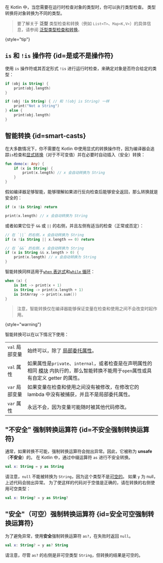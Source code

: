 [//]: # (title: 类型检查和强制转换)

在 Kotlin 中，当您需要在运行时检查对象的类型时，你可以执行类型检查。
类型转换将对象转换为不同的类型。

> 要了解关于 **泛型** 类型检查和转换（例如 `List<T>`、`Map<K,V>`）的具体信息，请参阅
> [泛型类型检查和转换](generics.md#泛型类型检查和转换)。
> 
{style="tip"}

## `is` 和 `!is` 操作符 {id=是或不是操作符}

使用 `is` 操作符或其否定形式 `!is` 进行运行时检查，来确定对象是否符合给定的类型：

```kotlin
if (obj is String) {
    print(obj.length)
}

if (obj !is String) { // 和 !(obj is String) 一样
    print("Not a String")
} else {
    print(obj.length)
}
```

## 智能转换 {id=smart-casts}

在大多数情况下，你不需要在 Kotlin 中使用显式的转换操作符，因为编译器会追踪`is`检查和[显式转换](#不安全强制转换运算符)（对于不可变值）并在必要时自动插入（安全）转换：

```kotlin
fun demo(x: Any) {
    if (x is String) {
        print(x.length) // x 会自动转换为 String
    }
}
```

假如编译器足够智能，能够理解如果进行反向检查后能够安全返回，那么转换就是安全的：

```kotlin
if (x !is String) return

print(x.length) // x 会自动转换为 String
```

或者如果它位于 `&&` 或 `||` 的右侧，并且左侧有适当的检查（正常或否定）：

```kotlin
// 在 `||` 的右侧，x 会自动转换为 String
if (x !is String || x.length == 0) return

// 在 `&&` 的右侧，x 会自动转换为 String
if (x is String && x.length > 0) {
    print(x.length) // x 会自动转换为 String
}
```

智能转换同样适用于[`when` 表达式](control-flow.md#when-expression)和[`while` 循环](control-flow.md#while循环)：

```kotlin
when (x) {
    is Int -> print(x + 1)
    is String -> print(x.length + 1)
    is IntArray -> print(x.sum())
}
```

> 注意，智能转换仅在编译器能够保证变量在检查和使用之间不会改变时起作用。
>
{style="warning"}

智能转换可以在以下情况下使用：

<table header-style="none">
    <tr>
        <td>
            <code>val</code> 局部变量
        </td>
        <td>
            始终可以，除了 <a href='delegated-properties.md'>局部委托属性</a>。
        </td>
    </tr>
    <tr>
        <td>
            <code>val</code> 属性
        </td>
        <td>
            如果属性是<code>private</code>、<code>internal</code>，或者检查是在声明属性的相同
            <a href="visibility-modifiers.md#modules">模块</a>
            内执行的，那么智能转换不能用于<code>open</code>属性或具有自定义 getter 的属性。
        </td>
    </tr>
    <tr>
        <td>
            <code>var</code> 局部变量
        </td>
        <td>
            如果变量在检查和使用之间没有被修改，在修改它的 lambda 中没有被捕获，并且不是局部委托属性。
        </td>
    </tr>
    <tr>
        <td>
            <code>var</code> 属性
        </td>
        <td>
            永远不会，因为变量可能随时被其他代码修改。
        </td>
    </tr>
</table>

## "不安全" 强制转换运算符 {id=不安全强制转换运算符}

通常，如果转换不可能，强制转换运算符会抛出异常。因此，它被称为 **unsafe**（**不安全**）的。
在 Kotlin 中，通过中缀运算符 `as` 进行不安全转换。

```kotlin
val x: String = y as String
```

请注意，`null` 不能被转换为 `String`，因为这个类型不是[可空的](null-safety.md)。
如果 `y` 为 null，上述代码会抛出异常。
为了使这样的代码对于空值是正确的，请在转换的右侧使用可空类型：

```kotlin
val x: String? = y as String?
```

## "安全"（可空）强制转换运算符 {id=安全可空强制转换运算符}

为了避免异常，使用**安全**强制转换运算符 `as?`，在失败时返回 `null`。

```kotlin
val x: String? = y as? String
```

请注意，尽管 `as?` 的右侧是非可空类型 `String`，但转换的结果是可空的。
